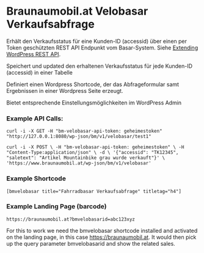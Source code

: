 # Braunaumobil.at Velobasar Verkaufsabfrage

Erhält den Verkaufsstatus für eine Kunden-ID (accessid) über einen per Token geschützten REST API Endpunkt vom Basar-System.
Siehe [Extending WordPress REST API](https://developer.wordpress.org/rest-api/extending-the-rest-api/adding-custom-endpoints/).

Speichert und updated den erhaltenen Verkaufsstatus für jede Kunden-ID (accessid) in einer Tabelle

Definiert einen Wordpress Shortcode, der das Abfrageformular samt Ergebnissen in einer
Wordpress Seite erzeugt.

Bietet entsprechende Einstellungsmöglichkeiten im WordPress Admin

### Example API Calls:

`curl -i -X GET -H "bm-velobasar-api-token: geheimestoken" "http://127.0.0.1:8080/wp-json/bm/v1/velobasar/test1"`

`curl -i -X POST \
   -H "bm-velobasar-api-token: geheimestoken" \
   -H "Content-Type:application/json" \
   -d \
'{"accessid": "TK12345", "saletext": "Artikel Mountainbike grau wurde verkauft"}' \
 'https://www.braunaumobil.at/wp-json/bm/v1/velobasar'`
 
### Example Shortcode

`[bmvelobasar title="Fahrradbasar Verkaufsabfrage" titletag="h4"]`

### Example Landing Page (barcode)

`https://braunaumobil.at?bmvelobasarid=abc123xyz`

For this to work we need the bmvelobasar shortcode installed and activated on the landing page, in this case https://braunaumobil.at. It would then pick up the query parameter bmvelobasarid and show the related sales.
